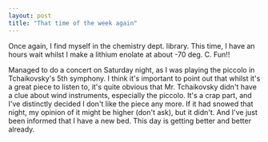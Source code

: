 ```yaml
---
layout: post
title: "That time of the week again"
---
```

Once again, I find myself in the chemistry dept. library. This time, I have an
hours wait whilst I make a lithium enolate at about -70 deg. C. Fun!!

Managed to do a concert on Saturday night, as I was playing the piccolo in
Tchaikovsky's 5th symphony. I think it's important to point out that whilst
it's a great piece to listen to, it's quite obvious that Mr. Tchaikovsky
didn't have a clue about wind instruments, especially the piccolo. It's a crap
part, and I've distinctly decided I don't like the piece any more. If it had
snowed that night, my opinion of it might be higher (don't ask), but it
didn't. And I've just been informed that I have a new bed. This day is getting
better and better already.
